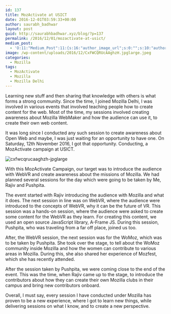 ```yaml
---
id: 137
title: MozActivate at USICT
date: 2016-12-01T03:59:33+00:00
author: saurabh_badhwar
layout: post
guid: http://saurabhbadhwar.xyz/blog/?p=137
permalink: /2016/12/01/mozactivate-at-usict/
medium_post:
  - 'O:11:"Medium_Post":11:{s:16:"author_image_url";s:0:"";s:10:"author_url";s:24:"https://medium.com/@h4xr";s:11:"byline_name";N;s:12:"byline_email";N;s:10:"cross_link";s:3:"yes";s:2:"id";s:12:"4db6b7c88b8b";s:21:"follower_notification";s:3:"yes";s:7:"license";s:19:"all-rights-reserved";s:14:"publication_id";s:2:"-1";s:6:"status";s:6:"public";s:3:"url";s:58:"https://medium.com/@h4xr/mozactivate-at-usict-4db6b7c88b8b";}'
image: /wp-content/uploads/2016/12/CxFWCQRUcAAghzH.jpglarge.jpeg
categories:
  - Mozilla
tags:
  - MozActivate
  - Mozilla
  - Mozilla Delhi
---
```

Learning new stuff and then sharing that knowledge with others is what forms a strong community. Since the time, I joined Mozilla Delhi, I was involved in various events that involved teaching people how to create content for the web. Most of the time, my sessions involved creating awareness about Mozilla WebMaker and how the audience can use it, to create their own web content.

It was long since I conducted any such session to create awareness about Open Web and maybe, I was just waiting for an opportunity to have one. On Saturday, 12th November 2016, I got that opportunity. Conducting, a MozActivate campaign at USICT.

<img class="aligncenter size-full wp-image-138" src="https://i0.wp.com/saurabhbadhwar.xyz/blog/wp-content/uploads/2016/12/CxFWCQRUcAAghzH.jpglarge.jpeg?fit=640%2C360" alt="cxfwcqrucaaghzh-jpglarge" srcset="https://i0.wp.com/saurabhbadhwar.xyz/blog/wp-content/uploads/2016/12/CxFWCQRUcAAghzH.jpglarge.jpeg?w=1052 1052w, https://i0.wp.com/saurabhbadhwar.xyz/blog/wp-content/uploads/2016/12/CxFWCQRUcAAghzH.jpglarge.jpeg?resize=300%2C169 300w, https://i0.wp.com/saurabhbadhwar.xyz/blog/wp-content/uploads/2016/12/CxFWCQRUcAAghzH.jpglarge.jpeg?resize=768%2C432 768w, https://i0.wp.com/saurabhbadhwar.xyz/blog/wp-content/uploads/2016/12/CxFWCQRUcAAghzH.jpglarge.jpeg?resize=1024%2C576 1024w" sizes="(max-width: 640px) 100vw, 640px" data-recalc-dims="1" /> 

With this MozActivate Campaign, our target was to introduce the audience with WebVR and create awareness about the missions of Mozilla. We had planned several sessions for the day which were going to be taken by Me, Rajiv and Pushpita.

The event started with Rajiv introducing the audience with Mozilla and what it does. The next session in line was on WebVR, where the audience were introduced to the concepts of WebVR, why it can be the future of VR. This session was a hands-on session, where the audience were asked to create some content for the WebVR as they learn. For creating this content, we used an open source JavaScript library, A-Frame JS. During this session, Pushpita, who was traveling from a far off place, joined us too.

After, the WebVR session, the next session was for the WoMoz, which was to be taken by Pushpita. She took over the stage, to tell about the WoMoz community inside Mozilla and how the women can contribute to various areas in Mozilla. During this, she also shared her experience of Mozfest, which she has recently attended.

After the session taken by Pushpita, we were coming close to the end of the event. This was the time, when Rajiv came up to the stage, to introduce the contributors about how they can create their own Mozilla clubs in their campus and bring new contributors onboard.

Overall, I must say, every session I have conducted under Mozilla has proven to be a new experience, where I got to learn new things, while delivering sessions on what I know, and to create a new perspective.